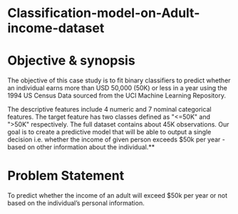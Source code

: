 # Classification-model-on-Adult-income-dataset
# Objective & synopsis

The objective of this case study is to fit binary classifiers to predict whether an individual earns more than USD 50,000 (50K) or less in a year using the 1994 US Census Data sourced from the UCI Machine Learning Repository. 

The descriptive features include 4 numeric and 7 nominal categorical features. 
The target feature has two classes defined as "<=50K" and ">50K" respectively. 
The full dataset contains about 45K observations.
Our goal is to create a predictive model that will be able to output a single decision i.e. whether the income of given person exceeds $50k per year - based on other information about the individual.**

# Problem Statement
To predict whether the income of an adult will exceed $50k per year or not based on the individual’s personal information.
